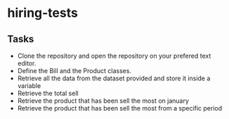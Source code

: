# hiring-tests

## Tasks
- Clone the repository and open the repository on your prefered text editor.
- Define the Bill and the Product classes.
- Retrieve all the data from the dataset provided and store it inside a variable
- Retrieve the total sell
- Retrieve the product that has been sell the most on january
- Retrieve the product that has been sell the most from a specific period
